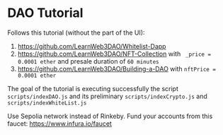 # DAO Tutorial 

Follows this tutorial (without the part of the UI):
1. https://github.com/LearnWeb3DAO/Whitelist-Dapp
2. https://github.com/LearnWeb3DAO/NFT-Collection with ` _price = 0.0001 ether` and presale duration of `60 minutes`
3. https://github.com/LearnWeb3DAO/Building-a-DAO with `nftPrice = 0.0001 ether`

The goal of the tutorial is executing successfully the script `scripts/indexDAO.js` and its preliminary `scripts/indexCrypto.js` and `scripts/indexWhiteList.js`

Use Sepolia network instead of Rinkeby. Fund your accounts from this faucet: https://www.infura.io/faucet
